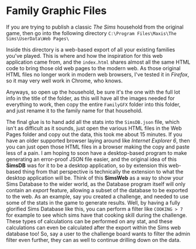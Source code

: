 # Family Graphic Files

If you are trying to publish a classic *The Sims* household from the original game, then go into the following directory `C:\Program Files\Maxis\The Sims\UserData\Web Pages\`

Inside this directory is a web-based export of all your existing families you've played.  This is where and how the inspiration for this web application came from, and the `index.html` shares almost all the same HTML code to bring those old web pages to the modern web.  As those original HTML files no longer work in modern web browsers, I've tested it in *Firefox*, so it may very well work in Chrome, who knows.

Anyways, so open up the household, be sure it's the one with the full lot info in the title of the folder, as this will have all the images needed for everything to work, then copy the entire `FamilyGFX` folder into this folder, and just rename it to the family name for that household.

The final glue is to hand add all the stats into the `SimsDB.json` file, which isn't as difficult as it sounds, just open the various HTML files in the Web Pages folder and copy out the data, this took me about 15 minutes.  If you have an older supported browser laying around like *Internet Explorer 6*, then you can just open those HTML files in a browser making the copy and paste less of a pain.  I am hoping to soon have a desktop-based program to make generating an error-proof JSON file easier, and the original idea of this **SimsDB** was for it to be a desktop application, so by extension this web-based thing from that perspective is technically the extension to what the desktop application will be.  Think of this **SimsWeb** as a way to show your Sims Database to the wider world, as the Database program itself will only contain an *export* feature, allowing a subset of the database to be exported to the web.  As an example, say you created a challenge, and needed to use some of the stats in the game to generate results.  Well, by having a fully glorified Sims Database like this, you can perform a filter like `COOKING > 7` for example to see which sims have that cooking skill during the challenge.  These types of calculations can be performed on any stat, and these calculations can even be calculated after the export within the Sims web database too!  So, say a user to the challenge board wants to filter the admin filter even further, they can as well to continue drilling down on the data.
